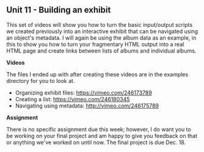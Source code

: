 ## Unit 11 - Building an exhibit

This set of videos will show you how to turn the basic input/output scripts we created previously into an interactive exhibit that can be navigated using an object's metadata. I will again be using the album data as an example, in this to show you how to turn your fragmentary HTML output into a real HTML page and create links between lists of albums and individual albums.

**Videos**

The files I ended up with after creating these videos are in the examples directory for you to look at.

- Organizing exhibit files: <https://vimeo.com/246173789>
- Creating a list: <https://vimeo.com/246180345>
- Navigating using metadata: <http://vimeo.com/246175789>

**Assignment**

There is no specific assignment due this week; however, I do want you to be working on your final project and am happy to give you feedback on that or anything we've worked on until now. The final project is due Dec. 18.
